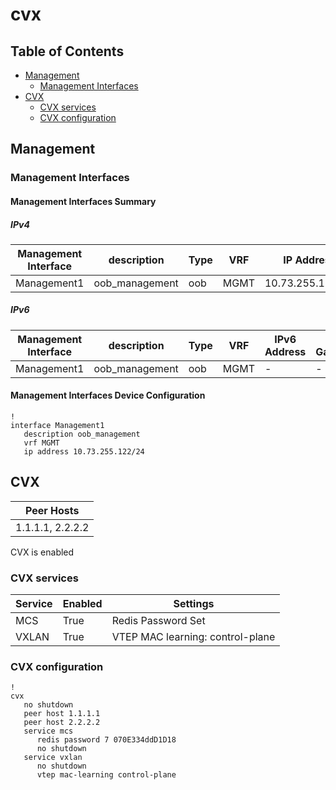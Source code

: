 # cvx

## Table of Contents

- [Management](#management)
  - [Management Interfaces](#management-interfaces)
- [CVX](#cvx)
  - [CVX services](#cvx-services)
  - [CVX configuration](#cvx-configuration)

## Management

### Management Interfaces

#### Management Interfaces Summary

##### IPv4

| Management Interface | description | Type | VRF | IP Address | Gateway |
| -------------------- | ----------- | ---- | --- | ---------- | ------- |
| Management1 | oob_management | oob | MGMT | 10.73.255.122/24 | 10.73.255.2 |

##### IPv6

| Management Interface | description | Type | VRF | IPv6 Address | IPv6 Gateway |
| -------------------- | ----------- | ---- | --- | ------------ | ------------ |
| Management1 | oob_management | oob | MGMT | - | - |

#### Management Interfaces Device Configuration

```eos
!
interface Management1
   description oob_management
   vrf MGMT
   ip address 10.73.255.122/24
```

## CVX

| Peer Hosts |
| ---------- |
| 1.1.1.1, 2.2.2.2 |

CVX is enabled

### CVX services

| Service | Enabled | Settings |
| ------- | ------- | -------- |
| MCS | True | Redis Password Set |
| VXLAN | True | VTEP MAC learning: control-plane |

### CVX configuration

```eos
!
cvx
   no shutdown
   peer host 1.1.1.1
   peer host 2.2.2.2
   service mcs
      redis password 7 070E334ddD1D18
      no shutdown
   service vxlan
      no shutdown
      vtep mac-learning control-plane
```
